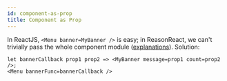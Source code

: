 ```yaml
---
id: component-as-prop
title: Component as Prop
---
```


In ReactJS, `<Menu banner=MyBanner />` is easy; in ReasonReact, we can't trivially pass the whole component module ([explanations](https://reasonml.github.io/guide/language/module)). Solution:

```reason
let bannerCallback prop1 prop2 => <MyBanner message=prop1 count=prop2 />;
<Menu bannerFunc=bannerCallback />
```
